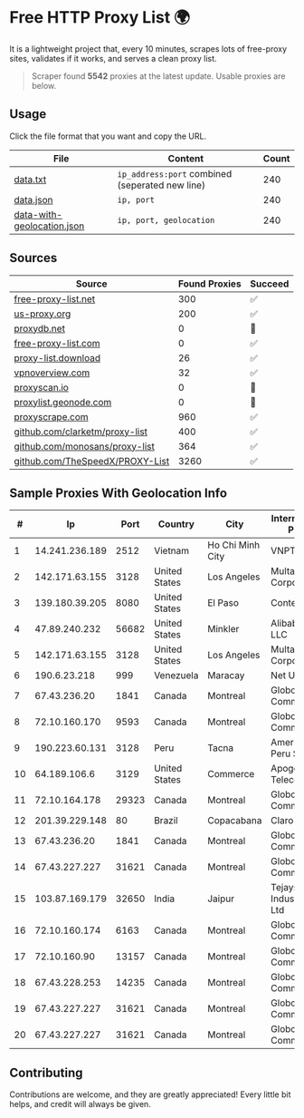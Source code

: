 
# Free HTTP Proxy List 🌍

It is a lightweight project that, every 10 minutes, scrapes lots of free-proxy sites, validates if it works, and serves a clean proxy list.


> Scraper found **5542** proxies at the latest update. Usable proxies are below.

## Usage

Click the file format that you want and copy the URL.


|File|Content|Count|
|----|-------|-----|
|[data.txt](https://raw.githubusercontent.com/themiralay/Proxy-List-World/master/data.txt)|`ip_address:port` combined (seperated new line)|240|
|[data.json](https://raw.githubusercontent.com/themiralay/Proxy-List-World/master/data.json)|`ip, port`|240|
|[data-with-geolocation.json](https://raw.githubusercontent.com/themiralay/Proxy-List-World/master/data-with-geolocation.json)|`ip, port, geolocation`|240|

## Sources

|Source|Found Proxies|Succeed|
|------|-------------|-------|
|[free-proxy-list.net](https://free-proxy-list.net)|300|✅|
|[us-proxy.org](https://www.us-proxy.org)|200|✅|
|[proxydb.net](http://proxydb.net)|0|🚫|
|[free-proxy-list.com](https://free-proxy-list.com/?page=&port=&type%5B%5D=http&type%5B%5D=https&up_time=0&search=Search)|0|✅|
|[proxy-list.download](https://www.proxy-list.download/HTTP)|26|✅|
|[vpnoverview.com](https://vpnoverview.com/privacy/anonymous-browsing/free-proxy-servers)|32|✅|
|[proxyscan.io](https://www.proxyscan.io)|0|🚫|
|[proxylist.geonode.com](https://proxylist.geonode.com/api/proxy-list?limit=300&page=1&sort_by=lastChecked&sort_type=desc&protocols=http,https)|0|🚫|
|[proxyscrape.com](https://api.proxyscrape.com/v2/?request=displayproxies&protocol=http&timeout=10000&country=all&ssl=all&anonymity=all)|960|✅|
|[github.com/clarketm/proxy-list](https://raw.githubusercontent.com/clarketm/proxy-list/master/proxy-list-raw.txt)|400|✅|
|[github.com/monosans/proxy-list](https://raw.githubusercontent.com/monosans/proxy-list/main/proxies/http.txt)|364|✅|
|[github.com/TheSpeedX/PROXY-List](https://raw.githubusercontent.com/TheSpeedX/PROXY-List/master/http.txt)|3260|✅|


## Sample Proxies With Geolocation Info

|#|Ip|Port|Country|City|Internet Service Provider|
|-|--|----|-------|----|-------------------------|
|1|14.241.236.189|2512|Vietnam|Ho Chi Minh City|VNPT|
|2|142.171.63.155|3128|United States|Los Angeles|Multacom Corporation|
|3|139.180.39.205|8080|United States|El Paso|Conterra|
|4|47.89.240.232|56682|United States|Minkler|Alibaba.com LLC|
|5|142.171.63.155|3128|United States|Los Angeles|Multacom Corporation|
|6|190.6.23.218|999|Venezuela|Maracay|Net Uno|
|7|67.43.236.20|1841|Canada|Montreal|GloboTech Communications|
|8|72.10.160.170|9593|Canada|Montreal|GloboTech Communications|
|9|190.223.60.131|3128|Peru|Tacna|America Movil Peru S.A.C.|
|10|64.189.106.6|3129|United States|Commerce|Apogee Telecom Inc.|
|11|72.10.164.178|29323|Canada|Montreal|GloboTech Communications|
|12|201.39.229.148|80|Brazil|Copacabana|Claro S.A|
|13|67.43.236.20|1841|Canada|Montreal|GloboTech Communications|
|14|67.43.227.227|31621|Canada|Montreal|GloboTech Communications|
|15|103.87.169.179|32650|India|Jaipur|Tejays Industries Pvt Ltd|
|16|72.10.160.174|6163|Canada|Montreal|GloboTech Communications|
|17|72.10.160.90|13157|Canada|Montreal|GloboTech Communications|
|18|67.43.228.253|14235|Canada|Montreal|GloboTech Communications|
|19|67.43.227.227|31621|Canada|Montreal|GloboTech Communications|
|20|67.43.227.227|31621|Canada|Montreal|GloboTech Communications|



## Contributing

Contributions are welcome, and they are greatly appreciated! Every
little bit helps, and credit will always be given.

